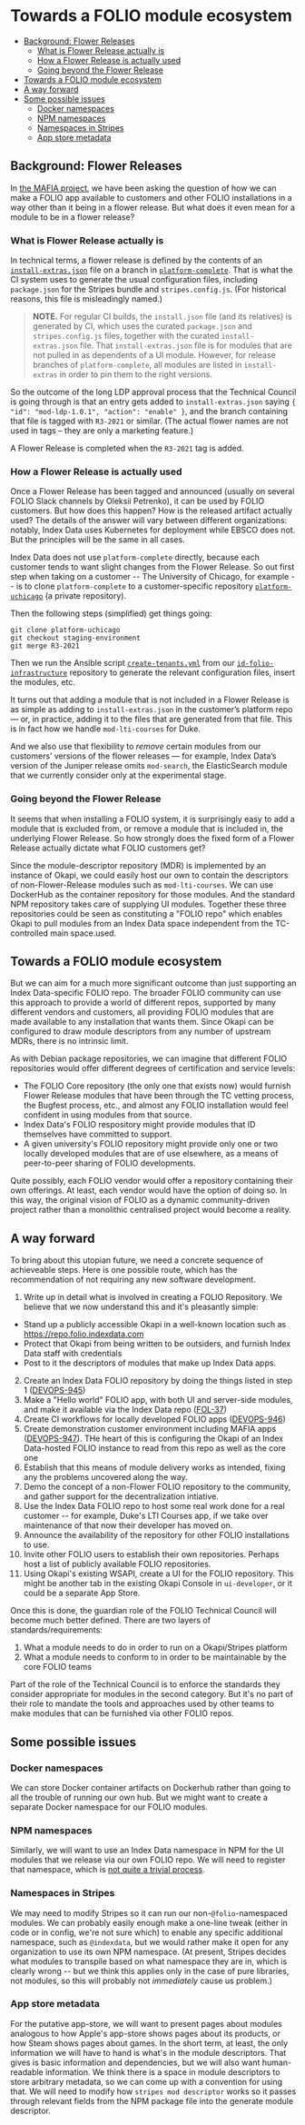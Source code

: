# Towards a FOLIO module ecosystem

<!-- md2toc -l 2 ecosystem.md -->
* [Background: Flower Releases](#background-flower-releases)
    * [What is Flower Release actually is](#what-is-flower-release-actually-is)
    * [How a Flower Release is actually used](#how-a-flower-release-is-actually-used)
    * [Going beyond the Flower Release](#going-beyond-the-flower-release)
* [Towards a FOLIO module ecosystem](#towards-a-folio-module-ecosystem)
* [A way forward](#a-way-forward)
* [Some possible issues](#some-possible-issues)
    * [Docker namespaces](#docker-namespaces)
    * [NPM namespaces](#npm-namespaces)
    * [Namespaces in Stripes](#namespaces-in-stripes)
    * [App store metadata](#app-store-metadata)



## Background: Flower Releases

In [the MAFIA project](https://github.com/MikeTaylor/mafia), we have been asking the question of how we can make a FOLIO app available to customers and other FOLIO installations in a way other than it being in a flower release. But what does it even mean for a module to be in a flower release?


### What is Flower Release actually is

In technical terms, a flower release is defined by the contents of an [`install-extras.json`](https://github.com/folio-org/platform-complete/blob/master/install-extras.json) file on a branch in [`platform-complete`](https://github.com/folio-org/platform-complete). That is what the CI system uses to generate the usual configuration files, including `package.json` for the Stripes bundle and `stripes.config.js`. (For historical reasons, this file is misleadingly named.)

> **NOTE.**
> For regular CI builds, the `install.json` file (and its relatives) is generated by CI, which uses the curated `package.json` and `stripes.config.js` files, together with the curated `install-extras.json` file. That `install-extras.json` file is for modules that are not pulled in as dependents of a UI module. However, for release branches of `platform-complete`, all modules are listed in `install-extras` in order to pin them to the right versions.

So the outcome of the long LDP approval process that the Technical Council is going through is that an entry gets added to `install-extras.json` saying `{ "id": "mod-ldp-1.0.1", "action": "enable" }`, and the branch containing that file is tagged with `R3-2021` or similar. (The actual flower names are not used in tags – they are only a marketing feature.)

A Flower Release is completed when the `R3-2021` tag is added.


### How a Flower Release is actually used

Once a Flower Release has been tagged and announced (usually on several FOLIO Slack channels by Oleksii Petrenko), it can be used by FOLIO customers. But how does this happen? How is the released artifact actually used? The details of the answer will vary between different organizations: notably, Index Data uses Kubernetes for deployment while EBSCO does not. But the principles will
be the same in all cases.

Index Data does not use `platform-complete` directly, because each customer tends to want slight changes from the Flower Release. So out first step when taking on a customer -- The University of Chicago, for example -- is to clone `platform-complete` to a customer-specific repository [`platform-uchicago`](https://github.com/indexdata/platform-uchicago) (a private repository).

Then the following steps (simplified) get things going:
```
git clone platform-uchicago
git checkout staging-environment
git merge R3-2021
```

Then we run the Ansible script [`create-tenants.yml`](https://github.com/indexdata/id-folio-infrastructure/blob/master/ansible/create-tenants.yml) from our [`id-folio-infrastructure`](https://github.com/indexdata/id-folio-infrastructure) repository to generate the relevant configuration files, insert the modules, etc.

It turns out that adding a module that is not included in a Flower Release is as simple as adding to `install-extras.json` in the customer’s platform repo — or, in practice, adding it to the files that are generated from that file. This is in fact how we handle `mod-lti-courses` for Duke.

And we also use that flexibility to _remove_ certain modules from our customers’ versions of the flower releases — for example, Index Data’s version of the Juniper release omits `mod-search`, the ElasticSearch module that we currently consider only at the experimental stage.


### Going beyond the Flower Release

It seems that when installing a FOLIO system, it is surprisingly easy to add a module that is excluded from, or remove a module that is included in, the underlying Flower Release. So how strongly does the fixed form of a Flower Release actually dictate what FOLIO customers get?

Since the module-descriptor repository (MDR) is implemented by an instance of Okapi, we could easily host our own to contain the descriptors of non-Flower-Release modules such as `mod-lti-courses`. We can use DockerHub as the container repository for those modules. And the standard NPM repository takes care of supplying UI modules. Together these three repositories could be seen as constituting a "FOLIO repo" which enables Okapi to pull modules from an Index Data space independent from the TC-controlled main space.used.


## Towards a FOLIO module ecosystem

But we can aim for a much more significant outcome than just supporting an Index Data-specific FOLIO repo. The broader FOLIO community can use this approach to provide a world of different repos, supported by many different vendors and customers, all providing FOLIO modules that are made available to any installation that wants them. Since Okapi can be configured to draw module descriptors from any number of upstream MDRs, there is no intrinsic limit.

As with Debian package repositories, we can imagine that different FOLIO repositories would offer different degrees of certification and service levels:
* The FOLIO Core repository (the only one that exists now) would furnish Flower Release modules that have been through the TC vetting process, the Bugfest process, etc., and almost any FOLIO installation would feel confident in using modules from that source.
* Index Data's FOLIO respository might provide modules that ID themselves have committed to support.
* A given university's FOLIO repository might provide only one or two locally developed modules that are of use elsewhere, as a means of peer-to-peer sharing of FOLIO developments.

Quite possibly, each FOLIO vendor would offer a repository containing their own offerings. At least, each vendor would have the option of doing so. In this way, the original vision of FOLIO as a dynamic community-driven project rather than a monolithic centralised project would become a reality.


## A way forward

To bring about this utopian future, we need a concrete sequence of achieveable steps. Here is one possible route, which has the recommendation of not requiring any new software development.

1. Write up in detail what is involved in creating a FOLIO Repository. We believe that we now understand this and it's pleasantly simple:
  * Stand up a publicly accessible Okapi in a well-known location such as https://repo.folio.indexdata.com
  * Protect that Okapi from being written to be outsiders, and furnish Index Data staff with credentials
  * Post to it the descriptors of modules that make up Index Data apps.
2. Create an Index Data FOLIO repository by doing the things listed in step 1 ([DEVOPS-945](https://jira.indexdata.com/browse/DEVOPS-945))
3. Make a "Hello world" FOLIO app, with both UI and server-side modules, and make it available via the Index Data repo ([FOL-37](https://jira.indexdata.com/browse/FOL-37))
4. Create CI workflows for locally developed FOLIO apps ([DEVOPS-946](https://jira.indexdata.com/browse/DEVOPS-946))
5. Create demonstration customer environment including MAFIA apps ([DEVOPS-947](https://jira.indexdata.com/browse/DEVOPS-947)). THe heart of this is configuring the Okapi of an Index Data-hosted FOLIO instance to read from this repo as well as the core one
6. Establish that this means of module delivery works as intended, fixing any the problems uncovered along the way.
7. Demo the concept of a non-Flower FOLIO repository to the community, and gather support for the decentralization intiative.
8. Use the Index Data FOLIO repo to host some real work done for a real customer -- for example, Duke's LTI Courses app, if we take over maintenance of that now their developer has moved on.
9. Announce the availability of the repository for other FOLIO installations to use.
10. Invite other FOLIO users to establish their own repositories. Perhaps host a list of publicly available FOLIO repositories.
11. Using Okapi's existing WSAPI, create a UI for the FOLIO repository. This might be another tab in the existing Okapi Console in `ui-developer`, or it could be a separate App Store.

Once this is done, the guardian role of the FOLIO Technical Council will become much better defined. There are two layers of standards/requirements:
1. What a module needs to do in order to run on a Okapi/Stripes platform
2. What a module needs to conform to in order to be maintainable by the core FOLIO teams

Part of the role of the Technical Council is to enforce the standards they consider appropriate for modules in the second category. But it's no part of their role to mandate the tools and approaches used by other teams to make modules that can be furnished via other FOLIO repos.


## Some possible issues

### Docker namespaces

We can store Docker container artifacts on Dockerhub rather than going to all the trouble of running our own hub. But we might want to create a separate Docker namespace for our FOLIO modules.

### NPM namespaces

Similarly, we will want to use an Index Data namespace in NPM for the UI modules that we release via our own FOLIO repo. We will need to register that namespace, which is [not quite a trivial process](https://docs.npmjs.com/creating-and-publishing-scoped-public-packages).

### Namespaces in Stripes

We may need to modify Stripes so it can run our non-`@folio`-namespaced modules. We can probably easily enough make a one-line tweak (either in code or in config, we're not sure which) to enable any specific additional namespace, such as `@indexdata`, but we would rather make it open for any organization to use its own NPM namespace. (At present, Stripes decides what modules to transpile based on what namespace they are in, which is clearly wrong -- but we think this applies only in the case of pure libraries, not modules, so this will probably not _immediately_ cause us problem.)

### App store metadata

For the putative app-store, we will want to present pages about modules analogous to how Apple's app-store shows pages about its products, or how Steam shows pages about games. In the short term, at least, the only information we will have to hand is what's in the module descriptors. That gives is basic information and dependencies, but we will also want human-readable information. We think there is a space in module descriptors to store arbitrary metadata, so we can come up with a convention for using that. We will need to modify how `stripes mod descriptor` works so it passes through relevant fields from the NPM package file into the generate module descriptor.


